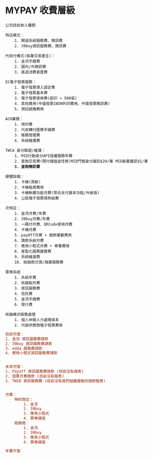 # MYPAY 收費層級

<pre><code>公司目前收入種類

特店模式：
    1. 閘道系統服務費、簡訊費
    2. 39buy資訊服務費、簡訊費

代收付模式(每筆交易產生)：
    1. 金流手續費
    2. 國內/外簡訊費
    3. 直退消費者匯費

EC電子發票服務：
    1. 電子發票導入設定費
    2. 電子發票基本費
    3. 電子發票使用費(超印 > 500張)
    4. 其他費用(中獎發票IBON列印費用、中獎發票簡訊費)
    5. 測試紙捲費用

ACH業務：
    1. 用印費
    2. 代收轉付匯費手續費
    3. 帳務管理費
    4. 系統維護費

TWCA 身分驗證/維護：
    1. MID行動身分API授權服務年費 
    2. 查詢交易費(預付儲值金性質)MID門號身分識別$20/筆 MID裝置確認$5/筆
<strong>    3. 查詢簡訊費
</strong>
硬體設備：
    1. 卡機(買斷)
    2. 卡機租賃費用
    3. 卡機軟體功能月費(聚合支付基本功能/升級版)
    4. 公版電子發票感熱紙費

次特店：
    1. 金流月費/年費
    2. 39buy月費/年費
    3. 一碼付月費、QRCode使用月費
    4. 卡機月費
    5. payOff月費 + 撥款筆數費用
    6. 請款系統月費
    7. 應用小程式月費 + 單筆費用
    8. 客製化服務建置費
    9. 系統維運費
    10. 經銷商分潤/推廣服務費

票券系統
    1. 系統年費
    2. 核銷點月費
    3. 資訊服務費
    4. 信託費
    5. 金流手續費
    6. 發行費

核銷模式帳務處理
    1. 個人申報人力處理成本
    2. 代辦供應商電子發票費用
</code></pre>

```ini
目前可做：    
1. 金流 資訊服務費請款 
2. 39buy 資訊服務費請款 
3. edda 服務費請款
4. 應用小程式資訊服務費請款


未來可做：
1. Payoff 資訊服務費請款 (目前沒有報表)
2. 發票月費請款 (目前沒有報表)
3. TWID 資訊服務費 (目前沒有我們組織層級的請款報表)


月費：
    特約商店：
        1. 金流
        2. 39buy
        3. 應用小程式
        4. 票券儲值
    經銷商：
        1. 金流
        2. 39buy
        3. 應用小程式
        4. 票券儲值

年費不管
```

